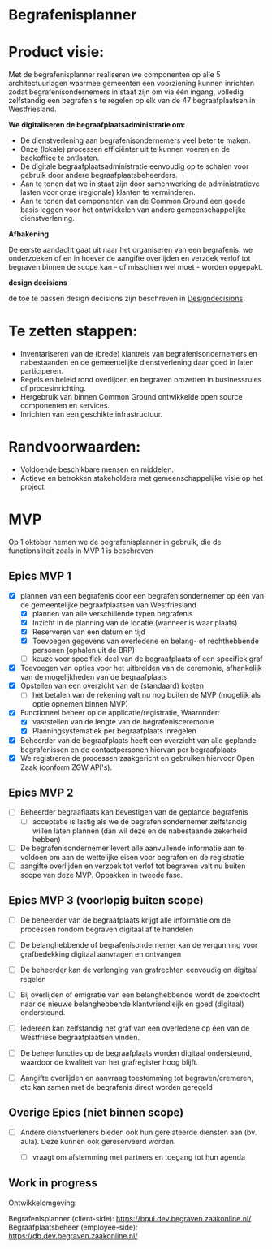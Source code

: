 # Begrafenisplanner

# Product visie:
Met de begrafenisplanner realiseren we componenten op alle 5 architectuurlagen waarmee gemeenten een voorziening kunnen inrichten zodat begrafenisondernemers in staat zijn om via één ingang, volledig zelfstandig een begrafenis te regelen op elk van de 47 begraafplaatsen in Westfriesland.

**We digitaliseren de begraafplaatsadministratie om:**

* De dienstverlening aan begrafenisondernemers veel beter te maken.
* Onze (lokale) processen efficiënter uit te kunnen voeren en de backoffice te ontlasten.
* De digitale begraafplaatsadministratie eenvoudig op te schalen voor gebruik door andere begraafplaatsbeheerders.
* Aan te tonen dat we in staat zijn door samenwerking de administratieve lasten voor onze (regionale) klanten te verminderen.
* Aan te tonen dat componenten van de Common Ground een goede basis leggen voor het ontwikkelen van andere gemeenschappelijke dienstverlening.

**Afbakening**

De eerste aandacht gaat uit naar het organiseren van een begrafenis.
we onderzoeken of en in hoever de aangifte overlijden en verzoek verlof tot begraven binnen de scope kan - of misschien wel moet - worden opgepakt.

**design decisions**

de toe te passen design decisions zijn beschreven in [Designdecisions](documenten/Designdecisions.md)

# Te zetten stappen:
* Inventariseren van de (brede) klantreis van begrafenisondernemers en nabestaanden en de gemeentelijke dienstverlening daar goed in laten participeren.
* Regels en beleid rond overlijden en begraven omzetten in businessrules of procesinrichting.
* Hergebruik van binnen Common Ground ontwikkelde open source componenten en services.
* Inrichten van een geschikte infrastructuur.

# Randvoorwaarden:
* Voldoende beschikbare mensen en middelen.
* Actieve en betrokken stakeholders met gemeenschappelijke visie op het project.

# MVP
Op 1 oktober nemen we de begrafenisplanner in gebruik, die de functionaliteit zoals in MVP 1 is beschreven 
## Epics MVP 1
- [x] plannen van een begrafenis door een begrafenisondernemer op één van de gemeentelijke begraafplaatsen van Westfriesland 
  - [x] plannen van alle verschillende typen begrafenis
  - [x] Inzicht in de planning van de locatie (wanneer is waar plaats)
  - [x] Reserveren van een datum en tijd
  - [x] Toevoegen gegevens van overledene en belang- of rechthebbende personen (ophalen uit de BRP)
  - [ ] keuze voor specifiek deel van de begraafplaats of een specifiek graf
- [x] Toevoegen van opties voor het uitbreiden van de ceremonie, afhankelijk van de mogelijkheden van de begraafplaats
- [x] Opstellen van een overzicht van de (standaard) kosten
  - [ ] het betalen van de rekening valt nu nog buiten de MVP (mogelijk als optie opnemen binnen MVP)
- [x] Functioneel beheer op de applicatie/registratie, Waaronder:
    - [x] vaststellen van de lengte van de begrafenisceremonie
    -  [x] Planningsystematiek per begraafplaats inregelen
- [x] Beheerder van de begraafplaats heeft een overzicht van alle geplande begrafenissen en de contactpersonen hiervan per begraafplaats
- [x] We registreren de processen zaakgericht en gebruiken hiervoor Open Zaak (conform ZGW API's).

## Epics MVP 2
- [ ] Beheerder begraaflaats kan bevestigen van de geplande begrafenis
  - [ ] acceptatie is lastig als we de begrafenisondernemer zelfstandig willen laten plannen (dan wil deze en de nabestaande zekerheid hebben)
- [ ] De begrafenisondernemer levert alle aanvullende informatie aan te voldoen om aan de wettelijke eisen voor begrafen en de registratie
- [ ] aangifte overlijden en verzoek tot verlof tot begraven valt nu buiten scope van deze MVP. Oppakken in tweede fase.

## Epics MVP 3 (voorlopig buiten scope)
- [ ] De beheerder van de begraafplaats krijgt alle informatie om de processen rondom begraven digitaal af te handelen				
- [ ] De belanghebbende of begrafenisondernemer kan de vergunning voor grafbedekking digitaal aanvragen en ontvangen				
- [ ] De beheerder kan de verlenging van grafrechten eenvoudig en digitaal regelen				
- [ ] Bij overlijden of emigratie van een belanghebbende wordt de zoektocht naar de nieuwe belanghebbende  klantvriendleijk en goed (digitaal) ondersteund.				
- [ ] Iedereen kan zelfstandig het graf van een overledene op éen van de Westfriese begraafplaatsen vinden.				
- [ ] De beheerfuncties op de begraafplaats worden digitaal ondersteund, waardoor de kwaliteit van het grafregister hoog blijft.				
- [ ] Aangifte overlijden en aanvraag toestemming tot begraven/cremeren, etc kan samen met de begrafenis direct worden geregeld				


## Overige Epics (niet binnen scope)
- [ ] Andere dienstverleners bieden ook hun gerelateerde diensten aan (bv. aula). Deze kunnen ook gereserveerd worden.
  - [ ] vraagt om afstemming met partners en toegang tot hun agenda
  
  
## Work in progress

Ontwikkelomgeving:

Begrafenisplanner (client-side): https://bpui.dev.begraven.zaakonline.nl/
Begraafplaatsbeheer (employee-side): https://db.dev.begraven.zaakonline.nl/

